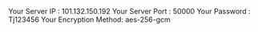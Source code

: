 
Your Server IP        :  101.132.150.192
Your Server Port      :  50000
Your Password         :  Tj123456
Your Encryption Method:  aes-256-gcm


